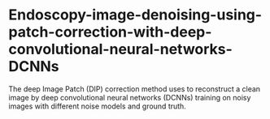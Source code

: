 # Endoscopy-image-denoising-using-patch-correction-with-deep-convolutional-neural-networks-DCNNs




The deep Image Patch (DIP) correction method uses to reconstruct a clean image by deep convolutional neural networks (DCNNs) training on noisy images with different noise models and ground truth. 
